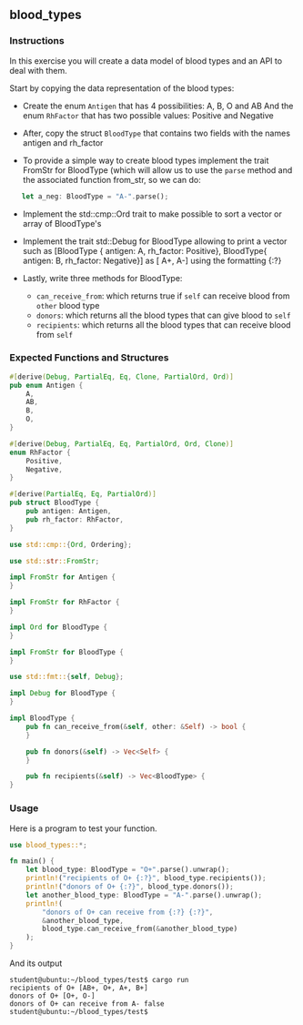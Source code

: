 ## blood_types

### Instructions

In this exercise you will create a data model of blood types and an API to deal with them.

Start by copying the data representation of the blood types:

- Create the enum `Antigen` that has 4 possibilities: A, B, O and AB And the enum `RhFactor` that has two possible values: Positive and Negative

- After, copy the struct `BloodType` that contains two fields with the names antigen and rh_factor

- To provide a simple way to create blood types implement the trait FromStr for BloodType (which will allow us to use the `parse` method and the associated function from_str, so we can do:

```rust
   let a_neg: BloodType = "A-".parse();
```

- Implement the std::cmp::Ord trait to make possible to sort a vector or array of BloodType's

- Implement the trait std::Debug for BloodType allowing to print a vector such as [BloodType { antigen: A, rh_factor: Positive}, BloodType{ antigen: B, rh_factor: Negative}] as [ A+, A-] using the formatting {:?}

- Lastly, write three methods for BloodType:

  - `can_receive_from`: which returns true if `self` can receive blood from `other` blood type
  - `donors`: which returns all the blood types that can give blood to `self`
  - `recipients`: which returns all the blood types that can receive blood from `self`

### Expected Functions and Structures

```rust
#[derive(Debug, PartialEq, Eq, Clone, PartialOrd, Ord)]
pub enum Antigen {
	A,
	AB,
	B,
	O,
}

#[derive(Debug, PartialEq, Eq, PartialOrd, Ord, Clone)]
enum RhFactor {
	Positive,
	Negative,
}

#[derive(PartialEq, Eq, PartialOrd)]
pub struct BloodType {
	pub antigen: Antigen,
	pub rh_factor: RhFactor,
}

use std::cmp::{Ord, Ordering};

use std::str::FromStr;

impl FromStr for Antigen {
}

impl FromStr for RhFactor {
}

impl Ord for BloodType {
}

impl FromStr for BloodType {
}

use std::fmt::{self, Debug};

impl Debug for BloodType {
}

impl BloodType {
	pub fn can_receive_from(&self, other: &Self) -> bool {
	}

	pub fn donors(&self) -> Vec<Self> {
	}

	pub fn recipients(&self) -> Vec<BloodType> {
}
```

### Usage

Here is a program to test your function.

```rust
use blood_types::*;

fn main() {
	let blood_type: BloodType = "O+".parse().unwrap();
	println!("recipients of O+ {:?}", blood_type.recipients());
	println!("donors of O+ {:?}", blood_type.donors());
	let another_blood_type: BloodType = "A-".parse().unwrap();
	println!(
		"donors of O+ can receive from {:?} {:?}",
		&another_blood_type,
		blood_type.can_receive_from(&another_blood_type)
	);
}
```

And its output

```console
student@ubuntu:~/blood_types/test$ cargo run
recipients of O+ [AB+, O+, A+, B+]
donors of O+ [O+, O-]
donors of O+ can receive from A- false
student@ubuntu:~/blood_types/test$
```
